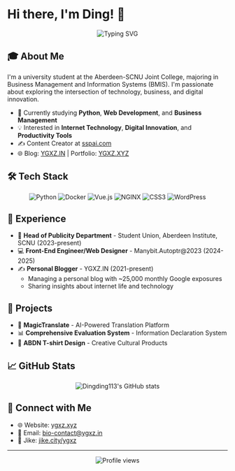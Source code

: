 # Hi there, I'm Ding! 👋

<div align="center">
  <img src="https://readme-typing-svg.demolab.com?font=Fira+Code&pause=1000&color=70A5FD&center=true&vCenter=true&width=435&lines=A+Digital+Explorer+and+Tech+Enthusiast;Student+at+Aberdeen-SCNU+Joint+College" alt="Typing SVG" />
</div>

## 🎓 About Me

I'm a university student at the Aberdeen-SCNU Joint College, majoring in Business Management and Information Systems (BMIS). I'm passionate about exploring the intersection of technology, business, and digital innovation.

- 🌱 Currently studying **Python**, **Web Development**, and **Business Management**
- 💡 Interested in **Internet Technology**, **Digital Innovation**, and **Productivity Tools**
- ✍️ Content Creator at [sspai.com](https://sspai.com/u/hh1zmte2/updates)
- 🌐 Blog: [YGXZ.IN](https://www.ygxz.in) | Portfolio: [YGXZ.XYZ](https://www.ygxz.xyz)

## 🛠️ Tech Stack

<div align="center">

![Python](https://img.shields.io/badge/-Python-3776AB?style=flat-square&logo=python&logoColor=white)
![Docker](https://img.shields.io/badge/-Docker-2496ED?style=flat-square&logo=docker&logoColor=white)
![Vue.js](https://img.shields.io/badge/-Vue.js-4FC08D?style=flat-square&logo=vue.js&logoColor=white)
![NGINX](https://img.shields.io/badge/-NGINX-009639?style=flat-square&logo=nginx&logoColor=white)
![CSS3](https://img.shields.io/badge/-CSS3-1572B6?style=flat-square&logo=css3&logoColor=white)
![WordPress](https://img.shields.io/badge/-WordPress-21759B?style=flat-square&logo=wordpress&logoColor=white)

</div>

## 🚀 Experience

- 🎯 **Head of Publicity Department** - Student Union, Aberdeen Institute, SCNU (2023-present)
- 💻 **Front-End Engineer/Web Designer** - Manybit.Autoptr@2023 (2024-2025)
- ✍️ **Personal Blogger** - YGXZ.IN (2021-present)
  - Managing a personal blog with ~25,000 monthly Google exposures
  - Sharing insights about internet life and technology

## 🌟 Projects

- 🔄 **MagicTranslate** - AI-Powered Translation Platform
- 📊 **Comprehensive Evaluation System** - Information Declaration System
- 👕 **ABDN T-shirt Design** - Creative Cultural Products

## 📈 GitHub Stats

<div align="center">

![Dingding113's GitHub stats](https://github-readme-stats.vercel.app/api?username=ding113&show_icons=true&theme=tokyonight)

</div>

## 🤝 Connect with Me

- 🌐 Website: [ygxz.xyz](https://www.ygxz.xyz)
- 📧 Email: bio-contact@ygxz.in
- 🔗 Jike: [jike.city/ygxz](https://jike.city/ygxz)

---

<div align="center">
  <img src="https://komarev.com/ghpvc/?username=ding113&color=blueviolet" alt="Profile views" />
</div>
